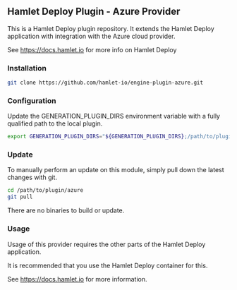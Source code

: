 ## Hamlet Deploy Plugin - Azure Provider

This is a Hamlet Deploy plugin repository. It extends the Hamlet Deploy application with integration with the Azure cloud provider.

See https://docs.hamlet.io for more info on Hamlet Deploy

### Installation

```bash
git clone https://github.com/hamlet-io/engine-plugin-azure.git
```

### Configuration

Update the GENERATION_PLUGIN_DIRS environment variable with a fully qualified path to the local plugin.

```bash
export GENERATION_PLUGIN_DIRS="${GENERATION_PLUGIN_DIRS};/path/to/plugin/azure"
```

### Update

To manually perform an update on this module, simply pull down the latest changes with git.

```bash
cd /path/to/plugin/azure
git pull
```

There are no binaries to build or update.

### Usage

Usage of this provider requires the other parts of the Hamlet Deploy application.

It is recommended that you use the Hamlet Deploy container for this.

See https://docs.hamlet.io for more information.
